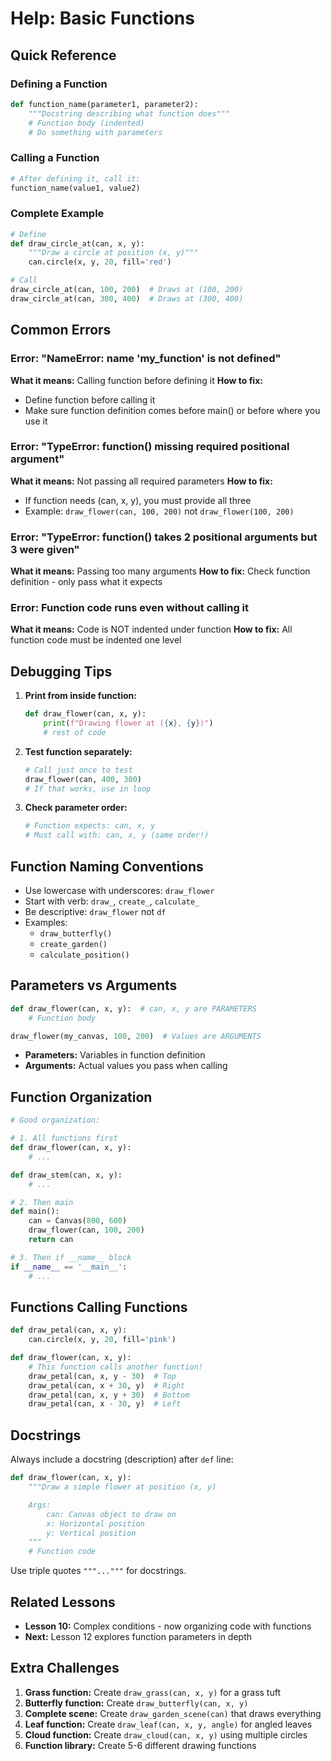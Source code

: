 # Help: Basic Functions

## Quick Reference

### Defining a Function
```python
def function_name(parameter1, parameter2):
    """Docstring describing what function does"""
    # Function body (indented)
    # Do something with parameters
```

### Calling a Function
```python
# After defining it, call it:
function_name(value1, value2)
```

### Complete Example
```python
# Define
def draw_circle_at(can, x, y):
    """Draw a circle at position (x, y)"""
    can.circle(x, y, 20, fill='red')

# Call
draw_circle_at(can, 100, 200)  # Draws at (100, 200)
draw_circle_at(can, 300, 400)  # Draws at (300, 400)
```

## Common Errors

### Error: "NameError: name 'my_function' is not defined"
**What it means:** Calling function before defining it
**How to fix:**
- Define function before calling it
- Make sure function definition comes before main() or before where you use it

### Error: "TypeError: function() missing required positional argument"
**What it means:** Not passing all required parameters
**How to fix:**
- If function needs (can, x, y), you must provide all three
- Example: `draw_flower(can, 100, 200)` not `draw_flower(100, 200)`

### Error: "TypeError: function() takes 2 positional arguments but 3 were given"
**What it means:** Passing too many arguments
**How to fix:** Check function definition - only pass what it expects

### Error: Function code runs even without calling it
**What it means:** Code is NOT indented under function
**How to fix:** All function code must be indented one level

## Debugging Tips

1. **Print from inside function:**
   ```python
   def draw_flower(can, x, y):
       print(f"Drawing flower at ({x}, {y})")
       # rest of code
   ```

2. **Test function separately:**
   ```python
   # Call just once to test
   draw_flower(can, 400, 300)
   # If that works, use in loop
   ```

3. **Check parameter order:**
   ```python
   # Function expects: can, x, y
   # Must call with: can, x, y (same order!)
   ```

## Function Naming Conventions

- Use lowercase with underscores: `draw_flower`
- Start with verb: `draw_`, `create_`, `calculate_`
- Be descriptive: `draw_flower` not `df`
- Examples:
  - `draw_butterfly()`
  - `create_garden()`
  - `calculate_position()`

## Parameters vs Arguments

```python
def draw_flower(can, x, y):  # can, x, y are PARAMETERS
    # Function body

draw_flower(my_canvas, 100, 200)  # Values are ARGUMENTS
```

- **Parameters:** Variables in function definition
- **Arguments:** Actual values you pass when calling

## Function Organization

```python
# Good organization:

# 1. All functions first
def draw_flower(can, x, y):
    # ...

def draw_stem(can, x, y):
    # ...

# 2. Then main
def main():
    can = Canvas(800, 600)
    draw_flower(can, 100, 200)
    return can

# 3. Then if __name__ block
if __name__ == '__main__':
    # ...
```

## Functions Calling Functions

```python
def draw_petal(can, x, y):
    can.circle(x, y, 20, fill='pink')

def draw_flower(can, x, y):
    # This function calls another function!
    draw_petal(can, x, y - 30)  # Top
    draw_petal(can, x + 30, y)  # Right
    draw_petal(can, x, y + 30)  # Bottom
    draw_petal(can, x - 30, y)  # Left
```

## Docstrings

Always include a docstring (description) after `def` line:

```python
def draw_flower(can, x, y):
    """Draw a simple flower at position (x, y)

    Args:
        can: Canvas object to draw on
        x: Horizontal position
        y: Vertical position
    """
    # Function code
```

Use triple quotes `"""..."""` for docstrings.

## Related Lessons
- **Lesson 10:** Complex conditions - now organizing code with functions
- **Next:** Lesson 12 explores function parameters in depth

## Extra Challenges

1. **Grass function:** Create `draw_grass(can, x, y)` for a grass tuft
2. **Butterfly function:** Create `draw_butterfly(can, x, y)`
3. **Complete scene:** Create `draw_garden_scene(can)` that draws everything
4. **Leaf function:** Create `draw_leaf(can, x, y, angle)` for angled leaves
5. **Cloud function:** Create `draw_cloud(can, x, y)` using multiple circles
6. **Function library:** Create 5-6 different drawing functions
